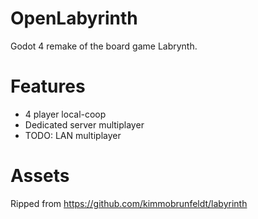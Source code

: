 # OpenLabyrinth
Godot 4 remake of the board game Labrynth.

# Features

- 4 player local-coop
- Dedicated server multiplayer
- TODO: LAN multiplayer


# Assets
Ripped from https://github.com/kimmobrunfeldt/labyrinth
